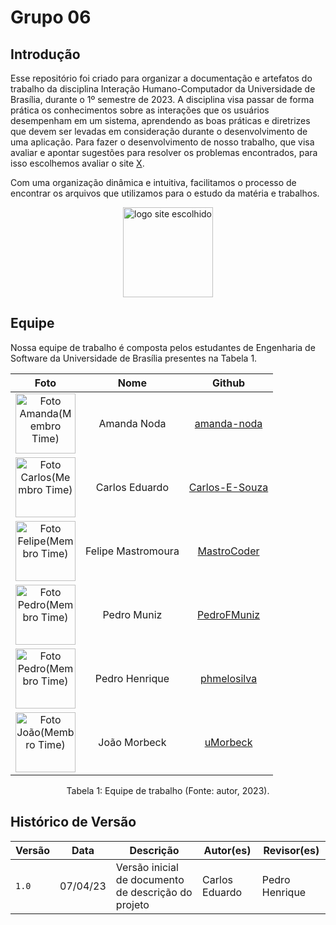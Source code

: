 # Grupo 06

## Introdução
Esse repositório foi criado para organizar a documentação e artefatos do trabalho da disciplina Interação Humano-Computador da Universidade de Brasília, durante o 1º semestre de 2023. A disciplina visa passar de forma prática os conhecimentos sobre as interações que os usuários desempenham em um sistema, aprendendo as boas práticas e diretrizes que devem ser levadas em consideração durante o desenvolvimento de uma aplicação. Para fazer o desenvolvimento de nosso trabalho, que visa avaliar e apontar sugestões para resolver os problemas encontrados, para isso escolhemos avaliar o site [X](X).

Com uma organização dinâmica e intuitiva, facilitamos o processo de encontrar os arquivos que utilizamos para o estudo da matéria e trabalhos.

<div style="text-align: center">
<img src="#" style="width:15vw" alt="logo site escolhido"/>
</div>

## Equipe

Nossa equipe de trabalho é composta pelos estudantes de Engenharia de Software da Universidade de Brasília presentes na Tabela 1.

| Foto        | Nome                                 | Github |
| :---------: | :----------------------------------: | :----: |
| <img src="https://avatars.githubusercontent.com/u/58089751?v=4" alt="Foto Amanda(Membro Time)" style="width: 10vw"> | Amanda Noda | [amanda-noda](https://github.com/amanda-noda) |
| <img src="https://avatars.githubusercontent.com/u/80905912?v=4" alt="Foto Carlos(Membro Time)" style="width: 10vw"> | Carlos Eduardo | [Carlos-E-Souza](https://github.com/Carlos-E-Souza) |
| <img src="https://avatars.githubusercontent.com/u/54457201?v=4" alt="Foto Felipe(Membro Time)" style="width: 10vw"> | Felipe Mastromoura | [MastroCoder](https://github.com/MastroCoder) |
| <img src="https://avatars.githubusercontent.com/u/61098873?v=4" alt="Foto Pedro(Membro Time)" style="width: 10vw"> | Pedro Muniz | [PedroFMuniz](https://github.com/PedroFMuniz) |
| <img src="https://avatars.githubusercontent.com/u/88786258?v=4" alt="Foto Pedro(Membro Time)" style="width: 10vw"> | Pedro Henrique | [phmelosilva](https://github.com/phmelosilva) |
| <img src="https://avatars.githubusercontent.com/u/97908795?v=4" alt="Foto João(Membro Time)" style="width: 10vw"> | João Morbeck | [uMorbeck](https://github.com/uMorbeck) |

<div style="text-align: center">
<p> Tabela 1: Equipe de trabalho (Fonte: autor, 2023).</p>
</div>

## Histórico de Versão

|  Versão  |   Data   |                      Descrição                      |    Autor(es)   |  Revisor(es)  |
| -------- | -------- | --------------------------------------------------- | -------------- | ------------- |
|  `1.0`   | 07/04/23 | Versão inicial de documento de descrição do projeto | Carlos Eduardo | Pedro Henrique |